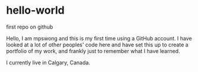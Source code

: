 # hello-world
first repo on github

Hello, I am mpswong and this is my first time using a GitHub account.  I have looked at a lot of other peoples' code here and have set this up to create a portfolio of my work, and frankly just to remember what I have learned.

I currently live in Calgary, Canada.
